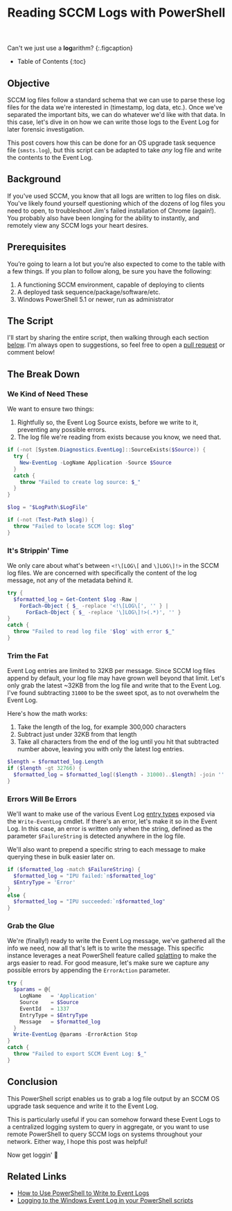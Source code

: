 ﻿---
layout: post
title: Reading SCCM Logs with PowerShell
image: /assets/img/blog/logs.jpg
description: >
  How to write SCCM logs to the Event Log
tags: [dev, SCCM, windows, powershell]
---

Can't we just use a **log**arithm?
{:.figcaption}

- Table of Contents
{:toc}

## Objective

SCCM log files follow a standard schema that we can use to parse these
log files for the data we're interested in (timestamp, log data, etc.). Once
we've separated the important bits, we can do whatever we'd like with that data.
In this case, let's dive in on how we can write those logs to the Event Log for
later forensic investigation.

This post covers how this can be done for an OS upgrade task sequence file
(`smsts.log`), but this script can be adapted to take *any* log file and write
the contents to the Event Log.

## Background

If you've used SCCM, you know that all logs are written to log files on disk.
You've likely found yourself questioning which of the dozens of log files you
need to open, to troubleshoot Jim's failed installation of Chrome (again!). You
probably also have been longing for the ability to instantly, and remotely view
any SCCM logs your heart desires.

## Prerequisites

You’re going to learn a lot but you’re also expected to come to the table with
a few things. If you plan to follow along, be sure you have the following:

1. A functioning SCCM environment, capable of deploying to clients
1. A deployed task sequence/package/software/etc.
1. Windows PowerShell 5.1 or newer, run as administrator

## The Script

I'll start by sharing the entire script, then walking through each section
[below](#the-break-down). I'm always open to suggestions, so feel free to open a
[pull
request](https://github.com/TsekNet/PowerShell/edit/master/SCCMLogs/Write-SCCMLogs.ps1)
or comment below!

<script src="https://emgithub.com/embed.js?target=https%3A%2F%2Fgithub.com%2FTsekNet%2FPowerShell%2Fblob%2Fmaster%2FSCCMLogs%2FWrite-SCCMLogs.ps1&style=obsidian&showBorder=on&showFileMeta=on"></script>

## The Break Down

### We Kind of Need These

We want to ensure two things:

1. Rightfully so, the Event Log Source exists, before we write to it, preventing
any possible errors.
1. The log file we're reading from exists because you know, we need
that.

```powershell
if (-not [System.Diagnostics.EventLog]::SourceExists($Source)) {
  try {
    New-EventLog -LogName Application -Source $Source
  }
  catch {
    throw "Failed to create log source: $_"
  }
}

$log = "$LogPath\$LogFile"

if (-not (Test-Path $log)) {
  throw "Failed to locate SCCM log: $log"
}
```

### It's Strippin' Time

We only care about what's between `<!\[LOG\[` and `\]LOG\]!>` in the SCCM log
files. We are concerned with specifically the content of the log message, not
any of the metadata behind it.

```powershell
try {
  $formatted_log = Get-Content $log -Raw |
    ForEach-Object { $_ -replace '<!\[LOG\[', '' } |
      ForEach-Object { $_ -replace '\]LOG\]!>(.*)', '' }
}
catch {
  throw "Failed to read log file '$log' with error $_"
}
```

### Trim the Fat

Event Log entries are limited to 32KB per message. Since SCCM log files append
by default, your log file may have grown well beyond that
limit. Let's only grab the latest ~32KB from the log file and write that to the
Event Log. I've found subtracting `31000` to be the sweet spot, as to not
overwhelm the Event Log.

Here's how the math works:

1. Take the length of the log, for example 300,000 characters
2. Subtract just under 32KB from that length
3. Take all characters from the end of the log until you hit that subtracted
   number above, leaving you with only the latest log entries.

```powershell
$length = $formatted_log.Length
if ($length -gt 32766) {
  $formatted_log = $formatted_log[($length - 31000)..$length] -join ''
}
```

### Errors Will Be Errors

We'll want to make use of the various Event Log [entry
types](https://docs.microsoft.com/en-us/dotnet/api/system.diagnostics.eventlogentrytype?view=dotnet-plat-ext-3.1)
exposed via the `Write-EventLog` cmdlet. If there's an error, let's make it
so in the Event Log. In this case, an error is written only when the string,
defined as the parameter `$FailureString` is detected anywhere in the log file.

We'll also want to prepend a specific string to each message to make querying
these in bulk easier later on.

```powershell
if ($formatted_log -match $FailureString) {
  $formatted_log = "IPU failed:`n$formatted_log"
  $EntryType = 'Error'
}
else {
  $formatted_log = "IPU succeeded:`n$formatted_log"
}
```

### Grab the Glue

We're (finally!) ready to write the Event Log message, we've gathered all the
info we need, now all that's left is to write the message. This specific
instance leverages a neat PowerShell feature called
[splatting](https://docs.microsoft.com/en-us/powershell/module/microsoft.powershell.core/about/about_splatting?view=powershell-7)
to make the args easier to read. For good measure, let's make sure we capture
any possible errors by appending the `ErrorAction` parameter.

```powershell
try {
  $params = @{
    LogName   = 'Application'
    Source    = $Source
    EventId   = 1337
    EntryType = $EntryType
    Message   = $formatted_log
  }
  Write-EventLog @params -ErrorAction Stop
}
catch {
  throw "Failed to export SCCM Event Log: $_"
}
```

## Conclusion

This PowerShell script enables us to grab a log file output by an SCCM OS
upgrade task sequence and write it to the Event Log.

This is particularly useful if you can somehow forward these Event Logs to a
centralized logging system to query in aggregate, or you want to use remote
PowerShell to query SCCM logs on systems throughout your network. Either way, I
hope this post was helpful!

Now get loggin' 📝

## Related Links

- [How to Use PowerShell to Write to Event Logs](https://devblogs.microsoft.com/scripting/how-to-use-powershell-to-write-to-event-logs/)
- [Logging to the Windows Event Log in your PowerShell scripts](https://4sysops.com/archives/logging-to-the-windows-event-log-in-your-powershell-scripts/)